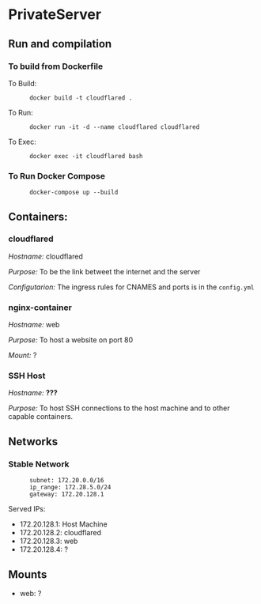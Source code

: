 # PrivateServer
## Run and compilation 
### To build from Dockerfile

To Build:

          docker build -t cloudflared .


To Run:

          docker run -it -d --name cloudflared cloudflared


To Exec:

          docker exec -it cloudflared bash


### To Run Docker Compose

          docker-compose up --build


## Containers:

### cloudflared

_Hostname:_ cloudflared

_Purpose:_ To be the link betweet the internet and the server

_Configutarion:_ The ingress rules for CNAMES and ports is in the `config.yml`



### nginx-container

_Hostname:_ web

_Purpose:_ To host a website on port 80

_Mount:_ ?

### SSH Host

_Hostname:_ __???__

_Purpose:_ To host SSH connections to the host machine and to other capable containers.


## Networks

### Stable Network
          subnet: 172.20.0.0/16
          ip_range: 172.28.5.0/24
          gateway: 172.20.128.1

Served IPs:
  - 172.20.128.1: Host Machine
  - 172.20.128.2: cloudflared
  - 172.20.128.3: web
  - 172.20.128.4: ?

## Mounts

 - web: ?
